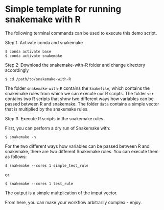 # Simple template for running snakemake with R

The following terminal commands can be used to execute this demo script. 

Step 1: Activate conda and snakemake

```{r eval=FALSE}
$ conda activate base
$ conda activate snakemake
```

Step 2: Download the snakemake-with-R folder and change directory accordingly

```{r eval=FALSE}
$ cd /path/to/snakemake-with-R
```

The folder `snakemake-with-R` contains the `Snakefile`, which contains the snakemake rules from which we can execute our R scripts. The folder `scr` contains two R scripts that show two different ways how variables can be passed between R and snakemake. The folder `data` contains a simple vector that is multiplied by the snakemake rules.

Step 3: Execute R scripts in the snakemake rules

First, you can perform a dry run of Snakemake with:

```{r eval=FALSE}
$ snakemake -n
```

For the two different ways how variables can be passed between R and snakemake, there are two different Snakemake rules. You can execute them as follows:

```{r eval=FALSE}
$ snakemake --cores 1 simple_test_rule
```
or 
```{r eval=FALSE}
$ snakemake --cores 1 test_rule
```

The output is a simple multplication of the imput vector. 

From here, you can make your workflow arbitrarily complex - enjoy.
